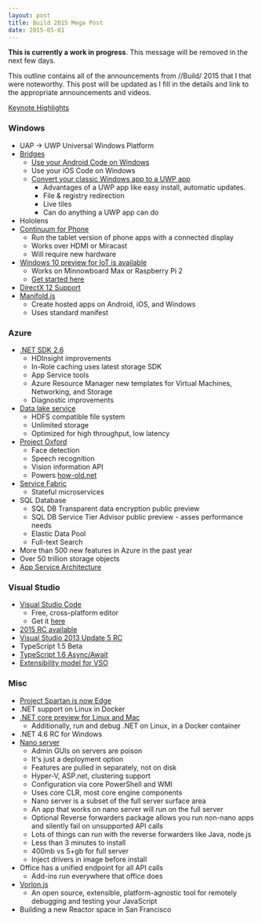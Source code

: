 ```yaml
---
layout: post
title: Build 2015 Mega Post
date: 2015-05-01
---
```


**This is currently a work in progress**. This message will be removed in the next few days.

This outline contains all of the announcements from //Build/ 2015 that I that were noteworthy. This post will be updated as I fill in the details and link to the appropriate announcements and videos.

[Keynote Highlights](https://www.youtube.com/embed/6no1vF__Oj0)

### Windows

* UAP -> UWP Universal Windows Platform
* [Bridges](http://blogs.msdn.com/b/stevengu/archive/2015/04/30/building-bridges-that-empower-developers.aspx)
	* [Use your Android Code on Windows](http://channel9.msdn.com/Events/Build/2015/2-702)
	* Use your iOS Code on Windows
	* [Convert your classic Windows app to a UWP app](http://channel9.msdn.com/Events/Build/2015/2-692)
		* Advantages of a UWP app like easy install, automatic updates.
		* File & registry redirection
		* Live tiles
		* Can do anything a UWP app can do
* Hololens
* [Continuum for Phone](http://channel9.msdn.com/Events/Build/2015/2-703)
	* Run the tablet version of phone apps with a connected display
	* Works over HDMI or Miracast
	* Will require new hardware
* [Windows 10 preview for IoT is available](http://channel9.msdn.com/Events/Build/2015/2-724)
	* Works on Minnowboard Max or Raspberry Pi 2
	* [Get started here](http://ms-iot.github.io/content/GetStarted.htm)
* [DirectX 12 Support](http://channel9.msdn.com/Events/Build/2015/3-673)
* [Manifold.js](http://www.manifoldjs.com/)
	* Create hosted apps on Android, iOS, and Windows
	* Uses standard manifest
	
### Azure

* [.NET SDK 2.6](http://azure.microsoft.com/en-us/documentation/articles/azure-sdk-dotnet-release-notes-2_6/)
	* HDInsight improvements
	* In-Role caching uses latest storage SDK
	* App Service tools
	* Azure Resource Manager new templates for Virtual Machines, Networking, and Storage
	* Diagnostic improvements
* [Data lake service](https://www.youtube.com/watch?v=MlNU48h39wU&feature=youtu.be)
	* HDFS compatible file system
	* Unlimited storage
	* Optimized for high throughput, low latency
* [Project Oxford](http://channel9.msdn.com/Events/Build/2015/2-613)
	* Face detection
	* Speech recognition
	* Vision information API
	* Powers [how-old.net](http://how-old.net)
* [Service Fabric](http://channel9.msdn.com/events/Build/2015/2-640)
	* Stateful microservices
* SQL Database
	* SQL DB Transparent data encryption public preview
	* SQL DB Service Tier Advisor public preview - asses performance needs
	* Elastic Data Pool
	* Full-text Search
* More than 500 new features in Azure in the past year
* Over 50 trillion storage objects
* [App Service Architecture](http://channel9.msdn.com/Events/Build/2015/2-628)
	
### Visual Studio

* [Visual Studio Code](http://channel9.msdn.com/Events/Build/2015/3-680)
	* Free, cross-platform editor
	* Get it [here](https://www.visualstudio.com/en-us/products/code-vs.aspx)
* [2015 RC available](http://go.microsoft.com/fwlink/?LinkId=521794&clcid=0x409)
* [Visual Studio 2013 Update 5 RC](https://www.visualstudio.com/en-us/news/vs2013-update5-vs.aspx)
* TypeScript 1.5 Beta
* [TypeScript 1.6 Async/Await](http://channel9.msdn.com/Events/Build/2015/3-644)
* [Extensibility model for VSO](http://blogs.msdn.com/b/visualstudioalm/archive/2015/05/01/extensions-for-visual-studio-online-rest-apis-for-tfs-2015-rc-and-more-from-build-2015.aspx)

### Misc

* [Project Spartan is now Edge](http://channel9.msdn.com/Events/Build/2015/2-656)
* .NET support on Linux in Docker
* [.NET core preview for Linux and Mac](http://channel9.msdn.com/Events/Build/2015/3-670)
	* Additionally, run and debug .NET on Linux, in a Docker container
* .NET 4.6 RC for Windows
* [Nano server](http://channel9.msdn.com/Events/Build/2015/2-755)
	* Admin GUIs on servers are poison
	* It's just a deployment option 
	* Features are pulled in separately, not on disk
	* Hyper-V, ASP.net, clustering support
	* Configuration via core PowerShell and WMI
	* Uses core CLR, most core engine components
	* Nano server is a subset of the full server surface area
	* An app that works on nano server will run on the full server
	* Optional Reverse forwarders package allows you run non-nano apps and silently fail on unsupported API calls
	* Lots of things can run with the reverse forwarders like Java, node.js
	* Less than 3 minutes to install
	* 400mb vs 5+gb for full server
	* Inject drivers in image before install
* Office has a unified endpoint for all API calls
	* Add-ins run everywhere that office does
* [Vorlon.js](http://blogs.msdn.com/b/eternalcoding/archive/2015/04/30/why-we-made-vorlon-js-and-how-to-use-it-to-debug-your-javascript-remotely.aspx)
	* An open source, extensible, platform-agnostic tool for remotely debugging and testing your JavaScript
* Building a new Reactor space in San Francisco




